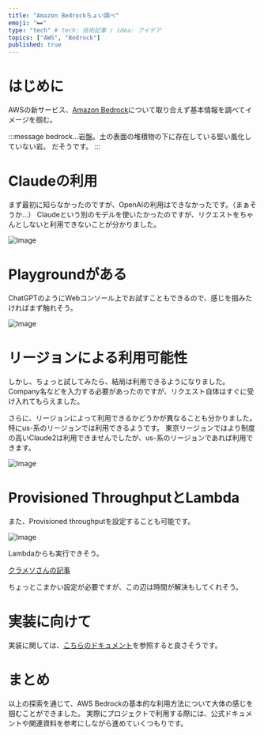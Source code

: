 ```yaml
---
title: "Amazon Bedrockちょい調べ"
emoji: "🛏️"
type: "tech" # tech: 技術記事 / idea: アイデア
topics: ["AWS", "Bedrock"]
published: true
---
```



# はじめに
AWSの新サービス、[Amazon Bedrock](https://aws.amazon.com/jp/bedrock/)について取り合えず基本情報を調べてイメージを掴む。

:::message
bedrock…岩盤。土の表面の堆積物の下に存在している堅い風化していない岩。
だそうです。
:::

# Claudeの利用
まず最初に知らなかったのですが、OpenAIの利用はできなかったです。（まぁそうか…）
Claudeという別のモデルを使いたかったのですが、リクエストをちゃんとしないと利用できないことが分かりました。

![Image](https://storage.googleapis.com/zenn-user-upload/706f1cd56a12-20231008.png)


# Playgroundがある

ChatGPTのようにWebコンソール上でお試すこともできるので、感じを掴みたければまず触れそう。

![Image](https://storage.googleapis.com/zenn-user-upload/687de0a16dfc-20231008.png)

# リージョンによる利用可能性
しかし、ちょっと試してみたら、結局は利用できるようになりました。
Company名などを入力する必要があったのですが、リクエスト自体はすぐに受け入れてもらえました。

さらに、リージョンによって利用できるかどうかが異なることも分かりました。特にus-系のリージョンでは利用できるようです。
東京リージョンではより制度の高いClaude2は利用できませんでしたが、us-系のリージョンであれば利用できます。

![Image](https://storage.googleapis.com/zenn-user-upload/a752075d134b-20231008.png)

# Provisioned ThroughputとLambda
また、Provisioned throughputを設定することも可能です。

![Image](https://storage.googleapis.com/zenn-user-upload/0a6cf9d71386-20231008.png)

Lambdaからも実行できそう。

[クラメソさんの記事](https://dev.classmethod.jp/articles/invoke-bedrock-form-lambda-function)

ちょっとこまかい設定が必要ですが、この辺は時間が解決もしてくれそう。

# 実装に向けて
実装に関しては、[こちらのドキュメント](https://docs.aws.amazon.com/bedrock/latest/userguide/using-api.html)を参照すると良さそうです。

# まとめ
以上の探索を通じて、AWS Bedrockの基本的な利用方法について大体の感じを掴むことができました。
実際にプロジェクトで利用する際には、公式ドキュメントや関連資料を参考にしながら進めていくつもりです。


